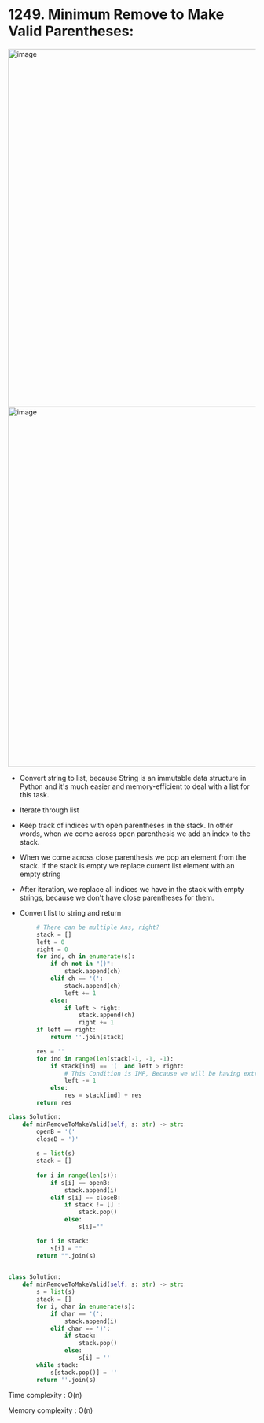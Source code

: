 # 1249. Minimum Remove to Make Valid Parentheses:

<img width="727" alt="image" src="https://user-images.githubusercontent.com/35987583/167824860-f100b2a4-56d6-4a9a-82b6-925568ecaefc.png">
<img width="731" alt="image" src="https://user-images.githubusercontent.com/35987583/167824891-0037597d-069b-4355-8bf9-bdc887498b81.png">

- Convert string to list, because String is an immutable data structure in Python and it's much easier and memory-efficient to deal with a list for this task.

- Iterate through list

- Keep track of indices with open parentheses in the stack. In other words, when we come across open parenthesis we add an index to the stack.

- When we come across close parenthesis we pop an element from the stack. If the stack is empty we replace current list element with an empty string

- After iteration, we replace all indices we have in the stack with empty strings, because we don't have close parentheses for them.

- Convert list to string and return

```py
        # There can be multiple Ans, right?
        stack = []
        left = 0
        right = 0
        for ind, ch in enumerate(s):
            if ch not in "()":
                stack.append(ch)
            elif ch == '(':
                stack.append(ch)
                left += 1
            else:
                if left > right:
                    stack.append(ch)
                    right += 1
        if left == right:
            return ''.join(stack)

        res = ''
        for ind in range(len(stack)-1, -1, -1):
            if stack[ind] == '(' and left > right: 
                # This Condition is IMP, Because we will be having extra left at the end only
                left -= 1
            else:
                res = stack[ind] + res
        return res
```


```python
class Solution:
    def minRemoveToMakeValid(self, s: str) -> str:
        openB = '('
        closeB = ')'
        
        s = list(s)
        stack = []
        
        for i in range(len(s)):
            if s[i] == openB:
                stack.append(i)
            elif s[i] == closeB:
                if stack != [] :
                    stack.pop()
                else:
                    s[i]=""

        for i in stack:
            s[i] = ""
        return "".join(s)
        
```

```python
class Solution:
    def minRemoveToMakeValid(self, s: str) -> str:
        s = list(s)
        stack = []
        for i, char in enumerate(s):
            if char == '(':
                stack.append(i)
            elif char == ')':
                if stack:
                    stack.pop()
                else:
                    s[i] = ''
        while stack:
            s[stack.pop()] = ''
        return ''.join(s)

```

Time complexity : O(n)

Memory complexity : O(n)
